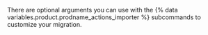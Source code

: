 There are optional arguments you can use with the {% data variables.product.prodname_actions_importer %} subcommands to customize your migration.